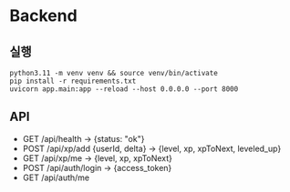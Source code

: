 # Backend

## 실행
```
python3.11 -m venv venv && source venv/bin/activate
pip install -r requirements.txt
uvicorn app.main:app --reload --host 0.0.0.0 --port 8000
```

## API
- GET /api/health -> {status: "ok"}
- POST /api/xp/add {userId, delta} -> {level, xp, xpToNext, leveled_up}
- GET /api/xp/me -> {level, xp, xpToNext}
- POST /api/auth/login -> {access_token}
- GET /api/auth/me
